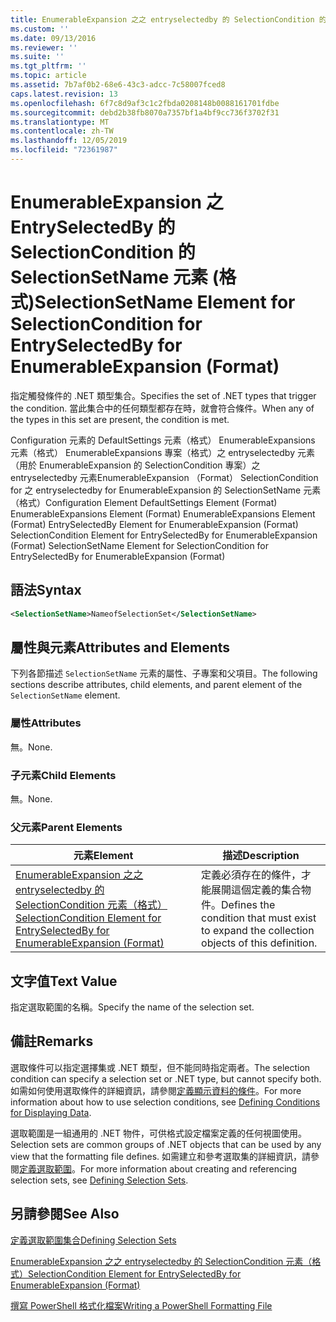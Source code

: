 ```yaml
---
title: EnumerableExpansion 之之 entryselectedby 的 SelectionCondition 的 SelectionSetName 元素（格式） |Microsoft Docs
ms.custom: ''
ms.date: 09/13/2016
ms.reviewer: ''
ms.suite: ''
ms.tgt_pltfrm: ''
ms.topic: article
ms.assetid: 7b7af0b2-68e6-43c3-adcc-7c58007fced8
caps.latest.revision: 13
ms.openlocfilehash: 6f7c8d9af3c1c2fbda0208148b0088161701fdbe
ms.sourcegitcommit: debd2b38fb8070a7357bf1a4bf9cc736f3702f31
ms.translationtype: MT
ms.contentlocale: zh-TW
ms.lasthandoff: 12/05/2019
ms.locfileid: "72361987"
---
```

# <a name="selectionsetname-element-for-selectioncondition-for-entryselectedby-for-enumerableexpansion-format"></a><span data-ttu-id="0e228-102">EnumerableExpansion 之 EntrySelectedBy 的 SelectionCondition 的 SelectionSetName 元素 (格式)</span><span class="sxs-lookup"><span data-stu-id="0e228-102">SelectionSetName Element for SelectionCondition for EntrySelectedBy for EnumerableExpansion (Format)</span></span>

<span data-ttu-id="0e228-103">指定觸發條件的 .NET 類型集合。</span><span class="sxs-lookup"><span data-stu-id="0e228-103">Specifies the set of .NET types that trigger the condition.</span></span> <span data-ttu-id="0e228-104">當此集合中的任何類型都存在時，就會符合條件。</span><span class="sxs-lookup"><span data-stu-id="0e228-104">When any of the types in this set are present, the condition is met.</span></span>

<span data-ttu-id="0e228-105">Configuration 元素的 DefaultSettings 元素（格式） EnumerableExpansions 元素（格式） EnumerableExpansions 專案（格式）之 entryselectedby 元素（用於 EnumerableExpansion 的 SelectionCondition 專案）之 entryselectedby 元素EnumerableExpansion （Format） SelectionCondition for 之 entryselectedby for EnumerableExpansion 的 SelectionSetName 元素（格式）</span><span class="sxs-lookup"><span data-stu-id="0e228-105">Configuration Element DefaultSettings Element (Format) EnumerableExpansions Element (Format) EnumerableExpansions Element (Format) EntrySelectedBy Element for EnumerableExpansion (Format) SelectionCondition Element for EntrySelectedBy for EnumerableExpansion (Format) SelectionSetName Element for SelectionCondition for EntrySelectedBy for EnumerableExpansion (Format)</span></span>

## <a name="syntax"></a><span data-ttu-id="0e228-106">語法</span><span class="sxs-lookup"><span data-stu-id="0e228-106">Syntax</span></span>

```xml
<SelectionSetName>NameofSelectionSet</SelectionSetName>
```

## <a name="attributes-and-elements"></a><span data-ttu-id="0e228-107">屬性與元素</span><span class="sxs-lookup"><span data-stu-id="0e228-107">Attributes and Elements</span></span>

<span data-ttu-id="0e228-108">下列各節描述 `SelectionSetName` 元素的屬性、子專案和父項目。</span><span class="sxs-lookup"><span data-stu-id="0e228-108">The following sections describe attributes, child elements, and parent element of the `SelectionSetName` element.</span></span>

### <a name="attributes"></a><span data-ttu-id="0e228-109">屬性</span><span class="sxs-lookup"><span data-stu-id="0e228-109">Attributes</span></span>

<span data-ttu-id="0e228-110">無。</span><span class="sxs-lookup"><span data-stu-id="0e228-110">None.</span></span>

### <a name="child-elements"></a><span data-ttu-id="0e228-111">子元素</span><span class="sxs-lookup"><span data-stu-id="0e228-111">Child Elements</span></span>

<span data-ttu-id="0e228-112">無。</span><span class="sxs-lookup"><span data-stu-id="0e228-112">None.</span></span>

### <a name="parent-elements"></a><span data-ttu-id="0e228-113">父元素</span><span class="sxs-lookup"><span data-stu-id="0e228-113">Parent Elements</span></span>

|<span data-ttu-id="0e228-114">元素</span><span class="sxs-lookup"><span data-stu-id="0e228-114">Element</span></span>|<span data-ttu-id="0e228-115">描述</span><span class="sxs-lookup"><span data-stu-id="0e228-115">Description</span></span>|
|-------------|-----------------|
|[<span data-ttu-id="0e228-116">EnumerableExpansion 之之 entryselectedby 的 SelectionCondition 元素（格式）</span><span class="sxs-lookup"><span data-stu-id="0e228-116">SelectionCondition Element for EntrySelectedBy for EnumerableExpansion (Format)</span></span>](./selectioncondition-element-for-entryselectedby-for-enumerableexpansion-format.md)|<span data-ttu-id="0e228-117">定義必須存在的條件，才能展開這個定義的集合物件。</span><span class="sxs-lookup"><span data-stu-id="0e228-117">Defines the condition that must exist to expand the collection objects of this definition.</span></span>|

## <a name="text-value"></a><span data-ttu-id="0e228-118">文字值</span><span class="sxs-lookup"><span data-stu-id="0e228-118">Text Value</span></span>

<span data-ttu-id="0e228-119">指定選取範圍的名稱。</span><span class="sxs-lookup"><span data-stu-id="0e228-119">Specify the name of the selection set.</span></span>

## <a name="remarks"></a><span data-ttu-id="0e228-120">備註</span><span class="sxs-lookup"><span data-stu-id="0e228-120">Remarks</span></span>

<span data-ttu-id="0e228-121">選取條件可以指定選擇集或 .NET 類型，但不能同時指定兩者。</span><span class="sxs-lookup"><span data-stu-id="0e228-121">The selection condition can specify a selection set or .NET type, but cannot specify both.</span></span> <span data-ttu-id="0e228-122">如需如何使用選取條件的詳細資訊，請參閱[定義顯示資料的條件](./defining-conditions-for-displaying-data.md)。</span><span class="sxs-lookup"><span data-stu-id="0e228-122">For more information about how to use selection conditions, see [Defining Conditions for Displaying Data](./defining-conditions-for-displaying-data.md).</span></span>

<span data-ttu-id="0e228-123">選取範圍是一組通用的 .NET 物件，可供格式設定檔案定義的任何視圖使用。</span><span class="sxs-lookup"><span data-stu-id="0e228-123">Selection sets are common groups of .NET objects that can be used by any view that the formatting file defines.</span></span> <span data-ttu-id="0e228-124">如需建立和參考選取集的詳細資訊，請參閱[定義選取範圍](./defining-selection-sets.md)。</span><span class="sxs-lookup"><span data-stu-id="0e228-124">For more information about creating and referencing selection sets, see [Defining Selection Sets](./defining-selection-sets.md).</span></span>

## <a name="see-also"></a><span data-ttu-id="0e228-125">另請參閱</span><span class="sxs-lookup"><span data-stu-id="0e228-125">See Also</span></span>

[<span data-ttu-id="0e228-126">定義選取範圍集合</span><span class="sxs-lookup"><span data-stu-id="0e228-126">Defining Selection Sets</span></span>](./defining-selection-sets.md)

[<span data-ttu-id="0e228-127">EnumerableExpansion 之之 entryselectedby 的 SelectionCondition 元素（格式）</span><span class="sxs-lookup"><span data-stu-id="0e228-127">SelectionCondition Element for EntrySelectedBy for EnumerableExpansion (Format)</span></span>](./selectioncondition-element-for-entryselectedby-for-enumerableexpansion-format.md)

[<span data-ttu-id="0e228-128">撰寫 PowerShell 格式化檔案</span><span class="sxs-lookup"><span data-stu-id="0e228-128">Writing a PowerShell Formatting File</span></span>](./writing-a-powershell-formatting-file.md)
